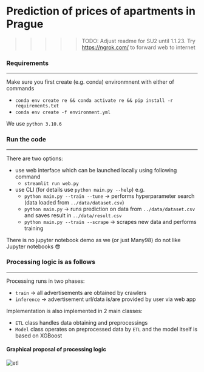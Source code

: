 # Prediction of prices of apartments in Prague

>>>>> TODO: Adjust readme for SU2 until 1.1.23. Try https://ngrok.com/ to forward web to internet 

### Requirements

-----------------------------------------------------------------------------------
Make sure you first create (e.g. conda) environmnent with either of commands

- ``conda env create re && conda activate re && pip install -r requirements.txt``
- ``conda env create -f environment.yml``

We use ``python 3.10.6``

### Run the code

---------------------------------------------------------------------
There are two options:

- use web interface which can be launched locally using following command
  * ``streamlit run web.py``
- use CLI (for details use `python main.py --help`) e.g.
  * `python main.py --train --tune` -> performs hyperparameter search (data loaded from `../data/dataset.csv`)
  * `python main.py` -> runs prediction on data from `../data/dataset.csv` and saves result in `../data/result.csv`
  * `python main.py --train --scrape` -> scrapes new data and performs training
  
There is no jupyter notebook demo as we (or just Many98) do not like Jupyter notebooks :sunglasses:


### Processing logic is as follows

-------------------------------------------------------------------------------------
Processing runs in two phases:
* `train` -> all advertisements are obtained by crawlers
* `inference` -> advertisement url/data is/are provided by user via web app

Implementation is also implemented in 2 main classes:
* `ETL` class handles data obtaining and preprocessings
* `Model` class operates on preprocessed data by `ETL`
   and the model itself is based on XGBoost
   
#### Graphical proposal of processing logic 


![etl](https://user-images.githubusercontent.com/65658910/201643260-06bb1a57-564a-4413-9df0-c344095bff66.png)

